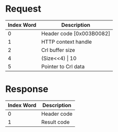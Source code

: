 # Request

| Index Word | Description                |
|------------|----------------------------|
| 0          | Header code \[0x003B0082\] |
| 1          | HTTP context handle        |
| 2          | Crl buffer size            |
| 4          | (Size\<\<4) \| 10          |
| 5          | Pointer to Crl data        |

# Response

| Index Word | Description |
|------------|-------------|
| 0          | Header code |
| 1          | Result code |